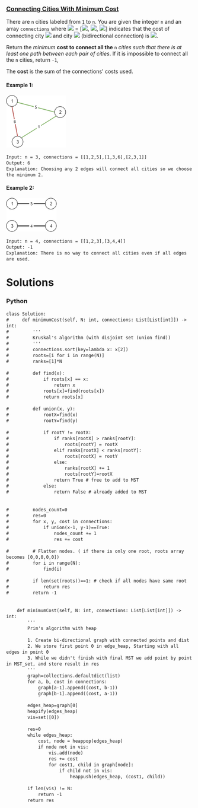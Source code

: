 ### [Connecting Cities With Minimum Cost](https://leetcode.com/problems/connecting-cities-with-minimum-cost/) <br>

There are `n` cities labeled from `1` to `n`. You are given the integer `n` and an array `connections` where <img src="https://render.githubusercontent.com/render/math?math=connections[i]"> = [<img src="https://render.githubusercontent.com/render/math?math=x_i">, <img src="https://render.githubusercontent.com/render/math?math=y_i">, <img src="https://render.githubusercontent.com/render/math?math=cost_i">] indicates that the cost of connecting city <img src="https://render.githubusercontent.com/render/math?math=x_i"> and city <img src="https://render.githubusercontent.com/render/math?math=y_i"> (bidirectional connection) is <img src="https://render.githubusercontent.com/render/math?math=cost_i">.

Return the *minimum* **cost** **to connect all the** `n` *cities such that there is at least one path between each pair of cities*. If it is impossible to connect all the `n` cities, return `-1`,

The **cost** is the sum of the connections' costs used.


#### Example 1:
<img src="../../../../../images/1135_ex1.png">

```
Input: n = 3, connections = [[1,2,5],[1,3,6],[2,3,1]]
Output: 6
Explanation: Choosing any 2 edges will connect all cities so we choose the minimum 2.

```

#### Example 2:
<img src="../../../../../images/1135_ex2.png">

```
Input: n = 4, connections = [[1,2,3],[3,4,4]]
Output: -1
Explanation: There is no way to connect all cities even if all edges are used.

```

# Solutions

### Python
```
class Solution:
#     def minimumCost(self, N: int, connections: List[List[int]]) -> int:
#         '''
#         Kruskal's algorithm (with disjoint set (union find))
#         '''
#         connections.sort(key=lambda x: x[2])
#         roots=[i for i in range(N)]
#         ranks=[1]*N
        
#         def find(x):
#             if roots[x] == x:
#                 return x
#             roots[x]=find(roots[x])
#             return roots[x]
        
#         def union(x, y):
#             rootX=find(x)
#             rootY=find(y)
            
#             if rootY != rootX:
#                 if ranks[rootX] > ranks[rootY]:
#                     roots[rootY] = rootX
#                 elif ranks[rootX] < ranks[rootY]:
#                     roots[rootX] = rootY
#                 else:
#                     ranks[rootX] += 1
#                     roots[rootY]=rootX
#                 return True # free to add to MST
#             else:
#                 return False # already added to MST
            
            
#         nodes_count=0
#         res=0
#         for x, y, cost in connections:
#             if union(x-1, y-1)==True:
#                 nodes_count += 1
#                 res += cost
              
#         # Flatten nodes. ( if there is only one root, roots array becomes [0,0,0,0,0])
#         for i in range(N):
#             find(i)
        
#         if len(set(roots))==1: # check if all nodes have same root
#             return res
#         return -1
    
    
    def minimumCost(self, N: int, connections: List[List[int]]) -> int:
        '''
        Prim's algorithm with heap
        
        1. Create bi-directional graph with connected points and dist
        2. We store first point 0 in edge_heap, Starting with all edges in point 0
        3. While we didn't finish with final MST we add point by point in MST_set, and store result in res
        '''
        graph=collections.defaultdict(list)
        for a, b, cost in connections:
            graph[a-1].append((cost, b-1))
            graph[b-1].append((cost, a-1))
            
        edges_heap=graph[0]
        heapify(edges_heap)
        vis=set([0])
    
        res=0
        while edges_heap:
            cost, node = heappop(edges_heap)
            if node not in vis:
                vis.add(node)
                res += cost
                for cost1, child in graph[node]:
                    if child not in vis:
                        heappush(edges_heap, (cost1, child))
    
        if len(vis) != N:
            return -1
        return res

```
